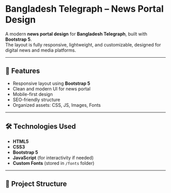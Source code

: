# Bangladesh Telegraph – News Portal Design

A modern **news portal design** for **Bangladesh Telegraph**, built with **Bootstrap 5**.  
The layout is fully responsive, lightweight, and customizable, designed for digital news and media platforms.

---

## 🚀 Features
- Responsive layout using **Bootstrap 5**
- Clean and modern UI for news portal
- Mobile-first design
- SEO-friendly structure
- Organized assets: CSS, JS, Images, Fonts

---

## 🛠️ Technologies Used
- **HTML5**
- **CSS3**
- **Bootstrap 5**
- **JavaScript** (for interactivity if needed)
- **Custom Fonts** (stored in `/fonts` folder)

---

## 📂 Project Structure
